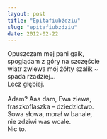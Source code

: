 ```yaml
---
layout: post
title: "Epitafiubździu"
slug: "epitafiubzdziu"
date: 2012-02-22
---
```

Opuszczam mej pani gaik,<br>
spoglądam z góry na szczęście<br>
wiatr zwiewa mój żółty szalik ~<br>
spada rzadziej…<br>
Lecz głębiej.<br>
<br>
Adam? Aaa dam, Ewa ziewa,<br>
fraszkoflaszka – dziedzictwo.<br>
Sowa słowa, morał w banale,<br>
nie zdziwi was wcale.<br>
Nic to.<br>